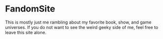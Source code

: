 # FandomSite
This is mostly just me rambling about my favorite book, show, and game universes. If you do not want to see the weird geeky side of me, feel free to leave this site alone.
